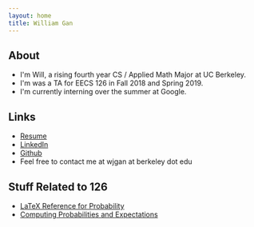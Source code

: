 ```yaml
---
layout: home
title: William Gan
---
```


## About

* I'm Will, a rising fourth year CS / Applied Math Major at UC Berkeley.
* I'm was a TA for EECS 126 in Fall 2018 and Spring 2019.
* I'm currently interning over the summer at Google.

## Links

* [Resume](/assets/resume.pdf)
* [LinkedIn](https://linkedin.com/in/wjgan)
* [Github](https://github.com/wjgan7)
* Feel free to contact me at wjgan at berkeley dot edu

## Stuff Related to 126

* [LaTeX Reference for Probability](/posts/latex.html)
* [Computing Probabilities and Expectations](/posts/computing.html)
